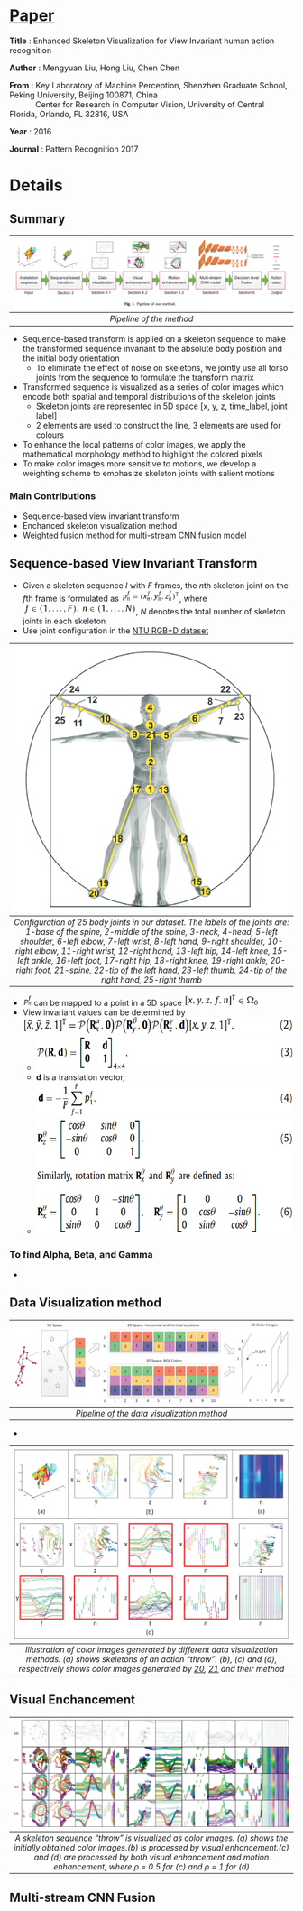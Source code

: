 
# [Paper](https://webpages.uncc.edu/cchen62/PR_2017.pdf)
**Title**   :  Enhanced Skeleton Visualization for View Invariant human action recognition  

**Author**  : Mengyuan Liu, Hong Liu, Chen Chen

**From**   :   Key Laboratory of Machine Perception, Shenzhen Graduate School, Peking University, Beijing 100871, China    
&emsp;&emsp;&emsp;&nbsp;Center for Research in Computer Vision, University of Central Florida, Orlando, FL 32816, USA 

**Year**  :   2016  

**Journal** : Pattern Recognition 2017  

# Details
## Summary
|![Block diagram of the proposed architecture](Images/Enhanced_skeleton_visualization_for_view_invariant_human_action_recognition/Method_pipeline.png)|
|:--:| 
| *Pipeline of the method* |
* Sequence-based transform is applied on a skeleton sequence to make the transformed
  sequence invariant to the absolute body position and the initial body orientation
    * To eliminate the effect of noise on skeletons, we jointly use all torso joints
      from the sequence to formulate the transform matrix
* Transformed sequence is visualized as a series of color images which encode both
  spatial and temporal distributions of the skeleton joints
    * Skeleton joints are represented in 5D space [x, y, z, time_label, joint label]
    * 2 elements are used to construct the line, 3 elements are used for colours
* To enhance the local patterns of color images, we apply the mathematical
  morphology method to highlight the colored pixels
* To make color images more sensitive to motions, we develop a weighting scheme to 
  emphasize skeleton joints with salient motions

### Main Contributions
* Sequence-based view invariant transform
* Enchanced skeleton visualization method
* Weighted fusion method for multi-stream CNN fusion model

## Sequence-based View Invariant Transform
* Given a skeleton sequence *I* with *F* frames, the *n*th skeleton joint on the 
  *f*th frame is formulated as <img src="Images/Enhanced_skeleton_visualization_for_view_invariant_human_action_recognition/pnf_formula.png" height="20px">, where <img src="Images/Enhanced_skeleton_visualization_for_view_invariant_human_action_recognition/fn.png" height="20px">, *N* denotes the total number of skeleton joints in each skeleton
* Use joint configuration in the [NTU RGB+D dataset](https://arxiv.org/pdf/1604.02808.pdf)

|![Block diagram of the proposed architecture](Images/Enhanced_skeleton_visualization_for_view_invariant_human_action_recognition/NTU_RGB+D_joint_configuration.png)|
|:--:| 
| *Configuration of 25 body joints in our dataset. The labels of the joints are:  1-base of the spine, 2-middle of the spine, 3-neck, 4-head, 5-left shoulder, 6-left   elbow, 7-left wrist, 8-left hand, 9-right shoulder, 10-right elbow, 11-right wrist, 12-right hand, 13-left hip, 14-left knee, 15-left ankle, 16-left foot, 17-right hip, 18-right knee, 19-right ankle, 20-right foot, 21-spine, 22-tip of the left hand, 23-left thumb, 24-tip of the right hand, 25-right thumb* |
* <img src="Images/Enhanced_skeleton_visualization_for_view_invariant_human_action_recognition/pfn.png" height="20px"> can be mapped to a point in a 5D space <img src="Images/Enhanced_skeleton_visualization_for_view_invariant_human_action_recognition/ohm0_formula.png" height="20px">
* View invariant values can be determined by <img src="Images/Enhanced_skeleton_visualization_for_view_invariant_human_action_recognition/viv_formula.png" height="30px">
    * <img src="Images/Enhanced_skeleton_visualization_for_view_invariant_human_action_recognition/prd_def.png" height="62px"> 
    * **d** is a translation vector,  <img src="Images/Enhanced_skeleton_visualization_for_view_invariant_human_action_recognition/d_vector.png" height="62px"> 
    *  <img src="Images/Enhanced_skeleton_visualization_for_view_invariant_human_action_recognition/rotation_matrix.png" height="205px"> 

### To find Alpha, Beta, and Gamma
*

## Data Visualization method
|![data visualization pipeline](Images/Enhanced_skeleton_visualization_for_view_invariant_human_action_recognition/data_visualization_pipeline.png)|
|:--:| 
| *Pipeline of the data visualization method* |
* 
|![data visualization](Images/Enhanced_skeleton_visualization_for_view_invariant_human_action_recognition/data_visualization.png)|
|:--:| 
| *Illustration of color images generated by different data visualization methods. (a) shows skeletons of an action “throw”. (b), (c) and (d), respectively shows color images generated by [20](https://arxiv.org/pdf/1611.02447.pdf), [21](https://sci-hub.tw/https://ieeexplore.ieee.org/abstract/document/7486569) and their method* |

## Visual Enchancement
|![Visual Enchancement](Images/Enhanced_skeleton_visualization_for_view_invariant_human_action_recognition/visual_enhancement.png)|
|:--:| 
| *A skeleton sequence “throw” is visualized as color images. (a) shows the initially obtained color images.(b) is processed by visual enhancement.(c) and (d) are processed by both visual enhancement and motion enhancement, where ρ = 0.5 for (c) and ρ = 1 for (d)* |

## Multi-stream CNN Fusion
